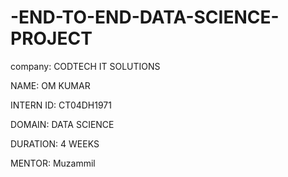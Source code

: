 # -END-TO-END-DATA-SCIENCE-PROJECT

company: CODTECH IT SOLUTIONS

NAME: OM KUMAR

INTERN ID: CT04DH1971

DOMAIN: DATA SCIENCE

DURATION: 4 WEEKS

MENTOR: Muzammil
